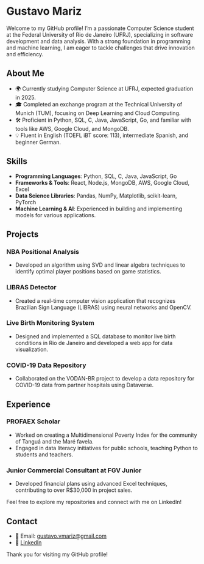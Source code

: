 # Gustavo Mariz

Welcome to my GitHub profile! I’m a passionate Computer Science student at the Federal University of Rio de Janeiro (UFRJ), specializing in software development and data analysis. With a strong foundation in programming and machine learning, I am eager to tackle challenges that drive innovation and efficiency.

## About Me

- 🌍 Currently studying Computer Science at UFRJ, expected graduation in 2025.
- 🎓 Completed an exchange program at the Technical University of Munich (TUM), focusing on Deep Learning and Cloud Computing.
- 🛠️ Proficient in Python, SQL, C, Java, JavaScript, Go, and familiar with tools like AWS, Google Cloud, and MongoDB.
- 💡 Fluent in English (TOEFL iBT score: 113), intermediate Spanish, and beginner German.

## Skills

- **Programming Languages**: Python, SQL, C, Java, JavaScript, Go
- **Frameworks & Tools**: React, Node.js, MongoDB, AWS, Google Cloud, Excel
- **Data Science Libraries**: Pandas, NumPy, Matplotlib, scikit-learn, PyTorch
- **Machine Learning & AI**: Experienced in building and implementing models for various applications.

## Projects

### NBA Positional Analysis
- Developed an algorithm using SVD and linear algebra techniques to identify optimal player positions based on game statistics.

### LIBRAS Detector
- Created a real-time computer vision application that recognizes Brazilian Sign Language (LIBRAS) using neural networks and OpenCV.

### Live Birth Monitoring System
- Designed and implemented a SQL database to monitor live birth conditions in Rio de Janeiro and developed a web app for data visualization.

### COVID-19 Data Repository
- Collaborated on the VODAN-BR project to develop a data repository for COVID-19 data from partner hospitals using Dataverse.

## Experience

### PROFAEX Scholar
- Worked on creating a Multidimensional Poverty Index for the community of Tanguá and the Maré favela.
- Engaged in data literacy initiatives for public schools, teaching Python to students and teachers.

### Junior Commercial Consultant at FGV Junior
- Developed financial plans using advanced Excel techniques, contributing to over R$30,000 in project sales.

Feel free to explore my repositories and connect with me on LinkedIn!

## Contact

- 📧 Email: gustavo.vmariz@gmail.com
- 🔗 [LinkedIn](https://www.linkedin.com/in/gustavomariz)

Thank you for visiting my GitHub profile!

<!---
gustavomariz/gustavomariz is a ✨ special ✨ repository because its `README.md` (this file) appears on your GitHub profile.
You can click the Preview link to take a look at your changes.
--->

